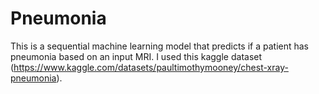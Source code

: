 # Pneumonia
This is a sequential machine learning model that predicts if a patient has pneumonia based on an input MRI.
I used this kaggle dataset (https://www.kaggle.com/datasets/paultimothymooney/chest-xray-pneumonia).
